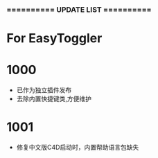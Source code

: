 ###  ==========  UPDATE LIST  ==========  ###
# For EasyToggler
# 1000
- 已作为独立插件发布
- 去除内置快捷键类,方便维护

# 1001
- 修复中文版C4D启动时，内置帮助语言包缺失